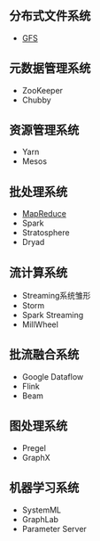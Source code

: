## 分布式文件系统

* [GFS](GFS.txt)

## 元数据管理系统

* ZooKeeper
* Chubby

## 资源管理系统

* Yarn
* Mesos

## 批处理系统

* [MapReduce](MapReduce.txt)
* Spark
* Stratosphere
* Dryad

## 流计算系统

* Streaming系统雏形
* Storm
* Spark Streaming
* MillWheel

## 批流融合系统

* Google Dataflow
* Flink
* Beam

## 图处理系统

* Pregel
* GraphX

## 机器学习系统

* SystemML
* GraphLab
* Parameter Server